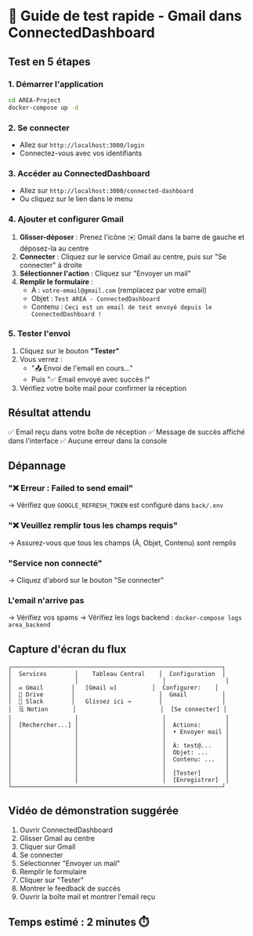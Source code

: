 # 🚀 Guide de test rapide - Gmail dans ConnectedDashboard

## Test en 5 étapes

### 1. Démarrer l'application
```bash
cd AREA-Project
docker-compose up -d
```

### 2. Se connecter
- Allez sur `http://localhost:3000/login`
- Connectez-vous avec vos identifiants

### 3. Accéder au ConnectedDashboard
- Allez sur `http://localhost:3000/connected-dashboard`
- Ou cliquez sur le lien dans le menu

### 4. Ajouter et configurer Gmail
1. **Glisser-déposer** : Prenez l'icône ✉️ Gmail dans la barre de gauche et déposez-la au centre
2. **Connecter** : Cliquez sur le service Gmail au centre, puis sur "Se connecter" à droite
3. **Sélectionner l'action** : Cliquez sur "Envoyer un mail"
4. **Remplir le formulaire** :
   - À : `votre-email@gmail.com` (remplacez par votre email)
   - Objet : `Test AREA - ConnectedDashboard`
   - Contenu : `Ceci est un email de test envoyé depuis le ConnectedDashboard !`

### 5. Tester l'envoi
1. Cliquez sur le bouton **"Tester"**
2. Vous verrez :
   - "📤 Envoi de l'email en cours..."
   - Puis "✅ Email envoyé avec succès !"
3. Vérifiez votre boîte mail pour confirmer la réception

## Résultat attendu

✅ Email reçu dans votre boîte de réception
✅ Message de succès affiché dans l'interface
✅ Aucune erreur dans la console

## Dépannage

### "❌ Erreur : Failed to send email"
→ Vérifiez que `GOOGLE_REFRESH_TOKEN` est configuré dans `back/.env`

### "❌ Veuillez remplir tous les champs requis"
→ Assurez-vous que tous les champs (À, Objet, Contenu) sont remplis

### "Service non connecté"
→ Cliquez d'abord sur le bouton "Se connecter"

### L'email n'arrive pas
→ Vérifiez vos spams
→ Vérifiez les logs backend : `docker-compose logs area_backend`

## Capture d'écran du flux

```
┌────────────────────────────────────────────────────────────┐
│  Services        │    Tableau Central    │  Configuration  │
│                  │                        │                 │
│  ✉️ Gmail        │   [Gmail ✉️]          │  Configurer:    │
│  📁 Drive        │                        │  Gmail          │
│  💬 Slack        │   Glissez ici →        │                 │
│  🗒️ Notion       │                        │  [Se connecter] │
│                  │                        │                 │
│  [Rechercher...] │                        │  Actions:       │
│                  │                        │  • Envoyer mail │
│                  │                        │                 │
│                  │                        │  À: test@...    │
│                  │                        │  Objet: ...     │
│                  │                        │  Contenu: ...   │
│                  │                        │                 │
│                  │                        │  [Tester]       │
│                  │                        │  [Enregistrer]  │
└────────────────────────────────────────────────────────────┘
```

## Vidéo de démonstration suggérée

1. Ouvrir ConnectedDashboard
2. Glisser Gmail au centre
3. Cliquer sur Gmail
4. Se connecter
5. Sélectionner "Envoyer un mail"
6. Remplir le formulaire
7. Cliquer sur "Tester"
8. Montrer le feedback de succès
9. Ouvrir la boîte mail et montrer l'email reçu

## Temps estimé : 2 minutes ⏱️
